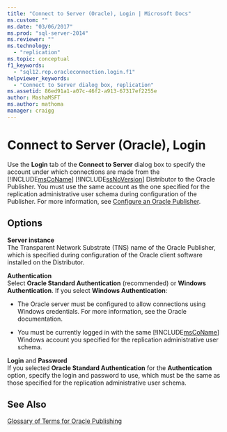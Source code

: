 ```yaml
---
title: "Connect to Server (Oracle), Login | Microsoft Docs"
ms.custom: ""
ms.date: "03/06/2017"
ms.prod: "sql-server-2014"
ms.reviewer: ""
ms.technology: 
  - "replication"
ms.topic: conceptual
f1_keywords: 
  - "sql12.rep.oracleconnection.login.f1"
helpviewer_keywords: 
  - "Connect to Server dialog box, replication"
ms.assetid: 86ed91a1-a07c-46f2-a913-67317ef2255e
author: MashaMSFT
ms.author: mathoma
manager: craigg
---
```

# Connect to Server (Oracle), Login
  Use the **Login** tab of the **Connect to Server** dialog box to specify the account under which connections are made from the [!INCLUDE[msCoName](../../includes/msconame-md.md)] [!INCLUDE[ssNoVersion](../../includes/ssnoversion-md.md)] Distributor to the Oracle Publisher. You must use the same account as the one specified for the replication administrative user schema during configuration of the Publisher. For more information, see [Configure an Oracle Publisher](non-sql/configure-an-oracle-publisher.md).  
  
## Options  
 **Server instance**  
 The Transparent Network Substrate (TNS) name of the Oracle Publisher, which is specified during configuration of the Oracle client software installed on the Distributor.  
  
 **Authentication**  
 Select **Oracle Standard Authentication** (recommended) or **Windows Authentication**. If you select **Windows Authentication**:  
  
-   The Oracle server must be configured to allow connections using Windows credentials. For more information, see the Oracle documentation.  
  
-   You must be currently logged in with the same [!INCLUDE[msCoName](../../includes/msconame-md.md)] Windows account you specified for the replication administrative user schema.  
  
 **Login** and **Password**  
 If you selected **Oracle Standard Authentication** for the **Authentication** option, specify the login and password to use, which must be the same as those specified for the replication administrative user schema.  
  
## See Also  
 [Glossary of Terms for Oracle Publishing](non-sql/glossary-of-terms-for-oracle-publishing.md)  
  
  
